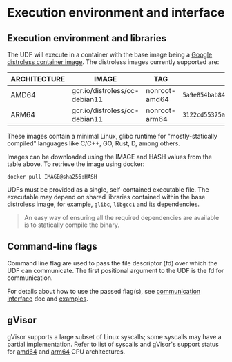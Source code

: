 # Execution environment and interface

## Execution environment and libraries

The UDF will execute in a container with the base image being a
[Google distroless container image](https://github.com/GoogleContainerTools/distroless). The
distroless images currently supported are:

<!-- prettier-ignore-start -->
<!-- markdownlint-disable line-length -->
| ARCHITECTURE | IMAGE             | TAG           | HASH (SHA256)                                                      |
| ------------ | ------------------------------ | ------------- | ------------------------------------------------------------------ |
| AMD64        | gcr.io/distroless/cc-debian11 | nonroot-amd64 | `5a9e854bab8498a61a66b2cfa4e76e009111d09cb23a353aaa8d926e29a653d9` |
| ARM64        | gcr.io/distroless/cc-debian11 | nonroot-arm64 | `3122cd55375a0a9f32e56a18ccd07572aeed5682421432701a03c335ab79c650` |
<!-- markdownlint-enable line-length -->
<!-- prettier-ignore-end -->

These images contain a minimal Linux, glibc runtime for "mostly-statically compiled" languages like
C/C++, GO, Rust, D, among others.

Images can be downloaded using the IMAGE and HASH values from the table above. To retrieve the image
using docker:

```shell
docker pull IMAGE@sha256:HASH
```

UDFs must be provided as a single, self-contained executable file. The executable may depend on
shared libraries contained within the base distroless image, for example, `glibc`, `libgcc1` and its
dependencies.

> An easy way of ensuring all the required dependencies are available is to statically compile the
> binary.

## Command-line flags

Command line flag are used to pass the file descriptor (fd) over which the UDF can communicate. The
first positional argument to the UDF is the fd for communication.

For details about how to use the passed flag(s), see
[communication interface](/docs/roma/byob/sdk/docs/udf/Communication%20Interface.md) doc and
[examples](/src/roma/byob/example/).

## gVisor

gVisor supports a large subset of Linux syscalls; some syscalls may have a partial implementation.
Refer to list of syscalls and gVisor's support status for
[amd64](/docs/roma/byob/sdk/docs/udf/amd64-syscalls.md) and
[arm64](/docs/roma/byob/sdk/docs/udf/arm64-syscalls.md) CPU architectures.
